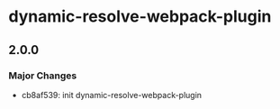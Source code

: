 # dynamic-resolve-webpack-plugin

## 2.0.0

### Major Changes

- cb8af539: init dynamic-resolve-webpack-plugin
